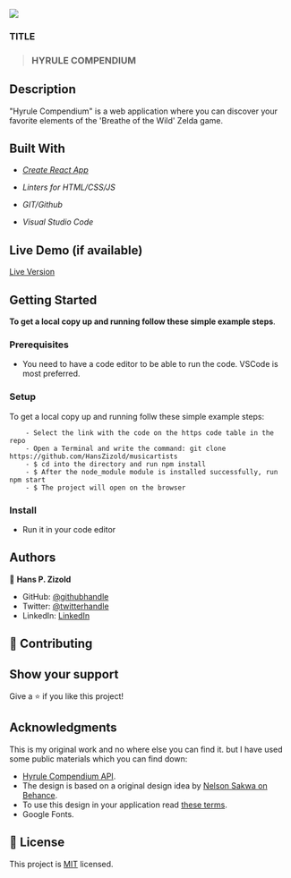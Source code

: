 ![](https://img.shields.io/badge/Microverse-blueviolet)

### TITLE

> ### HYRULE COMPENDIUM

## Description

"Hyrule Compendium" is a web application where you can discover your favorite elements of the 'Breathe of the Wild' Zelda game.

## Built With

- *[Create React App](https://github.com/facebook/create-react-app)*

- *Linters for HTML/CSS/JS*

- *GIT/Github*

- *Visual Studio Code*

## Live Demo (if available)

 [Live Version](https://hyrule-compendium-hpz.netlify.app/)

## Getting Started

**To get a local copy up and running follow these simple example steps**.

### Prerequisites

- You need to have a code editor to be able to run the code. VSCode is most preferred.

### Setup
To get a local copy up and running follw these simple example steps:

```
    - Select the link with the code on the https code table in the repo
    - Open a Terminal and write the command: git clone https://github.com/HansZizold/musicartists
    - $ cd into the directory and run npm install
    - $ After the node_module module is installed successfully, run npm start
    - $ The project will open on the browser
```

### Install

- Run it in your code editor

## Authors

👤 **Hans P. Zizold**

- GitHub: [@githubhandle](https://github.com/HansZizold)
- Twitter: [@twitterhandle](https://twitter.com/hanzio27)
- LinkedIn: [LinkedIn](https://www.linkedin.com/in/hans-paul-zizold-37129037/)

## 🤝 Contributing

## Show your support

Give a ⭐️ if you like this project!

## Acknowledgments

This is my original work and no where else you can find it. but I have used some public materials which you can find down:

- [Hyrule Compendium API](https://gadhagod.github.io/Hyrule-Compendium-API/#/).
- The design is based on a original design idea by [Nelson Sakwa on Behance](https://www.behance.net/sakwadesignstudio).
- To use this design in your application read [these terms](https://creativecommons.org/licenses/by-nc/4.0/).
- Google Fonts.

## 📝 License

This project is [MIT](./MIT.md) licensed.
